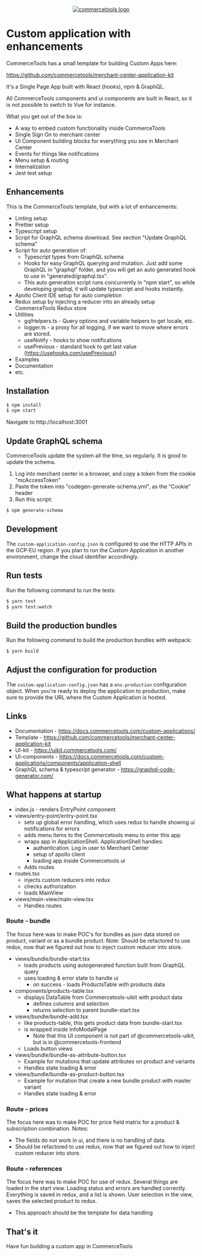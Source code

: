 <p align="center">
  <a href="https://commercetools.com/">
    <img alt="commercetools logo" src="https://unpkg.com/@commercetools-frontend/assets/logos/commercetools_primary-logo_horizontal_RGB.png">
  </a>
</p>

# Custom application with enhancements

CommerceTools has a small template for building Custom Apps here:

https://github.com/commercetools/merchant-center-application-kit

It's a Single Page App built with React (hooks), npm & GraphQL.

All CommerceTools components and ui components are built in React, so it is not possible to switch to Vue for instance.

What you get out of the box is: 
- A way to embed custom functionality inside CommerceTools
- Single Sign On to merchant center
- UI Component building blocks for everything you see in Merchant Center
- Events for things like notifications
- Menu setup & routing
- Internalization
- Jest test setup

## Enhancements
This is the CommerceTools template, but with a lot of enhancements:
- Linting setup
- Prettier setup
- Typescript setup
- Script for GraphQL schema download. See section "Update GraphQL schema"
- Script for auto generation of:
  - Typescript types from GraphQL schema
  - Hooks for easy GraphQL querying and mutation. Just add some GraphQL in "graphql" folder, and you will get an auto generated hook to use in "generated/graphql.tsx".
  - This auto generation script runs concurrently in "npm start", so while developing graphql, it will update typescript and hooks instantly.
- Apollo Client IDE setup for auto completion
- Redux setup by injecting a reducer into an already setup CommerceTools Redux store
- Utilities
  - gqlHelpers.ts - Query options and variable helpers to get locale, etc.
  - logger.ts - a proxy for all logging, if we want to move where errors are stored.
  - useNotify - hooks to show notifications
  - usePrevious - standard hook to get last value (https://usehooks.com/usePrevious/) 
- Examples
- Documentation
- etc.

## Installation

```bash
$ npm install
$ npm start
```

Navigate to http://localhost:3001

## Update GraphQL schema

CommerceTools update the system all the time, so regularly. It is good to update the schema.

1. Log into merchant center in a browser, and copy a token from the cookie "mcAccessToken"
2. Paste the token into "codegen-generate-schema.yml", as the "Cookie" header
3. Run this script:

```bash
$ npm generate-schema
```

## Development

The `custom-application-config.json` is configured to use the HTTP APIs in the GCP-EU region. If you plan to run the Custom Application in another environment, change the cloud identifier accordingly.

## Run tests

Run the following command to run the tests:

```bash
$ yarn test
$ yarn test:watch
```

## Build the production bundles

Run the following command to build the production bundles with webpack:

```bash
$ yarn build
```

## Adjust the configuration for production

The `custom-application-config.json` has a `env.production` configuration object. When you're ready to deploy the application to production, make sure to provide the URL where the Custom Application is hosted.

## Links
- Documentation - https://docs.commercetools.com/custom-applications/
- Template - https://github.com/commercetools/merchant-center-application-kit
- UI-kit - https://uikit.commercetools.com/
- UI-components - https://docs.commercetools.com/custom-applications/components/application-shell
- GraphQL schema & typescript generator - https://graphql-code-generator.com/

## What happens at startup
- index.js - renders EntryPoint component
- views/entry-point/entry-point.tsx
  - sets up global error handling, which uses redux to handle showing ui notifications for errors
  - adds menu items to the Commercetools menu to enter this app
  - wraps app in ApplicationShell. ApplicationShell handles:
    - authentication. Log in user to Merchant Center
    - setup of apollo client
    - loading app inside Commercetools ui
  - Adds routes
- routes.tsx
  - injects custom reducers into redux
  - checks authorization
  - loads MainView
- views/main-view/main-view.tsx 
  - Handles routes

### Route - bundle

The focus here was to make POC's for bundles as json data stored on product, variant or as a bundle product.
Note: Should be refactored to use redux, now that we figured out how to inject custom reducer into store.

- views/bundle/bundle-start.tsx
  - loads products using autogenerated function built from GraphQL query
  - uses loading & error state to handle ui
    - on success - loads ProductsTable with products data
- components/products-table.tsx
  - displays DataTable from Commercetools-uikit with product data
    - defines columns and selection
    - returns selection to parent bundle-start.tsx
- views/bundle/bundle-add.tsx
  - like products-table, this gets product data from bundle-start.tsx
  - is wrapped inside InfoModalPage
    - Note that this UI component is not part of @commercetools-uikit, but is in @commercetools-frontend
  - Loads button views
- views/bundle/bundle-as-attribute-button.tsx
  - Example for mutations that update attributes on product and variants
  - Handles state loading & error
- views/bundle/bundle-as-product-button.tsx
  - Example for mutation that create a new bundle product with master variant
  - Handles state loading & error

### Route - prices

The focus here was to make POC for price field matrix for a product & subscription combination.
Notes:
- The fields do not work in ui, and there is no handling of data.
- Should be refactored to use redux, now that we figured out how to inject custom reducer into store.

### Route - references

The focus here was to make POC for use of redux.
Several things are loaded in the start view. 
Loading status and errors are handled correctly.
Everything is saved in redux, and a list is shown.
User selection in the view, saves the selected product to redux.
- This approach should be the template for data handling


## That's it

Have fun building a custom app in CommerceTools
